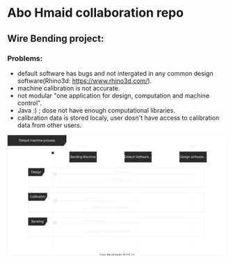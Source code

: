 # Abo Hmaid collaboration repo

## Wire Bending project:

### Problems:

- default software has bugs and not intergated in any common design software(Rhino3d: https://www.rhino3d.com/).
- machine calibration is not accurate.
- not modular "one application for design, computation and machine control".
- Java :) ; dose not have enough computational libraries.
- calibration data is stored localy, user dosn't have access to calibration data from other users.

<img src="./images/Default_process_dark.svg">


